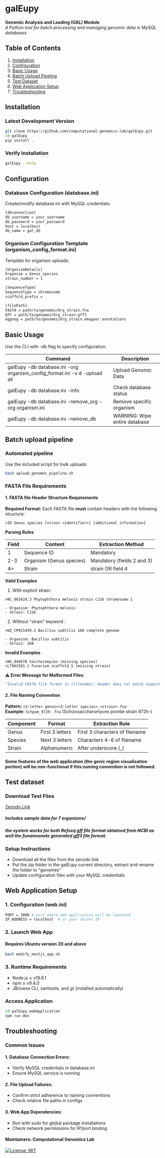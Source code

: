 # galEupy  
**Genomic Analysis and Loading (GAL) Module**  
*A Python tool for batch processing and managing genomic data in MySQL databases*


## Table of Contents
1. [Installation](#installation)
2. [Configuration](#configuration)
3. [Basic Usage](#basic-usage)
4. [Batch Upload Pipeline](#batch-upload-pipeline)
6. [Test Dataset](#test-dataset)
7. [Web Application Setup](#web-application-setup)
8. [Troubleshooting](#troubleshooting)

## Installation <a name="installation"></a>

### Latest Development Version
```bash
git clone https://github.com/computational-genomics-lab/galEupy.git
cd galEupy
pip install .
```
### Verify Installation
```bash
galEupy --help
```
## Configuration <a name="configuration"></a>

### Database Configuration (database.ini)

Create/modify database.ini with MySQL credentials:
```bash
[dbconnection]
db_username = your_username
db_password = your_password
host = localhost
db_name = gal_db
```
### Organism Configuration Template (organism_config_format.ini)
Template for organism uploads:
```bash
[OrganismDetails]
Organism = Genus_species
strain_number = 1

[SequenceType]
SequenceType = chromosome
scaffold_prefix = 

[filePath]
FASTA = path/to/genomes/Org_strain.fna
GFF = path/to/genomes/Org_strain.gff3
eggnog = path/to/genomes/Org_strain.emapper.annotations
```

## Basic Usage <a name="basic-usage"></a>
Use the CLI with -db flag to specify configuration:

| Command | Description |
| -------- | ------- |
| galEupy -db database.ini -org organism_config_format.ini -v d -upload all |Upload Genomic Data|
|galEupy -db database.ini -info	|Check database status|
|galEupy -db database.ini -remove_org	-org organism.ini|Remove specific organism|
|galEupy -db database.ini -remove_db	|WARNING: Wipe entire database|

## Batch upload pipeline <a name="batch-upload-pipeline"></a>
### Automated pipeline
Use the included script for bulk uploads:
```bash
bash upload_genomes_pipeline.sh
```
### FASTA File Requirements
#### 1. FASTA file Header Structure Requirements
**Required Format:** Each FASTA file **must** contain headers with the following structure: 
``` fasta
>ID Genus species [strain <identifier>] [additional information]
```

**Parsing Rules**

| Field | Content | Extraction Method |
|------------|-------|----------|
| 1 |	Sequence ID	| Mandatory |
| 2-3	| Organism (Genus species)	| Mandatory (fields 2 and 3) |
| 4+	| Strain	| strain <value> OR field 4 |

 **Valid Examples**

 1. With explicit strain:
```fasta
>NC_003424.3 Phytophthora melonis strain CJ26 chromosome 1
```
    - Organism: Phytophthora melonis
    - Strain: CJ26

 2. Without "strain" keyword :
   ```fasta
   >NZ_CP015450.1 Bacillus subtilis 168 complete genome
   ```
    - Organism: Bacillus subtilis
    - Strain: 168

**Invalid Examples**
```fasta
>NG_045678 Saccharomyces (missing species)
>LT962581.1 Fusarium scaffold_5 (missing strain)
```
**⚠️ Error Message for Malformed Files:** 
```bash
"Invalid FASTA file format in [filename]: Header does not match expected formats; skipping."
```

#### 2. File Naming Convention
**Pattern:** `<3-letter genus><3-letter species>_<strain>.fna`  
**Example:** `Schpom_972h-.fna` (Schizosaccharomyces pombe strain 972h-)

| Component  | Format          | Extraction Rule                |
|------------|-----------------|---------------------------------|
| Genus      | First 3 letters | First 3 characters of filename |
| Species    | Next 3 letters  | Characters 4-6 of filename     |
| Strain     | Alphanumeric    | After underscore (_)           |

#### Some features of the web application (the genic region visualisation portion) will be non-functional if this naming convention is not followed. 


## Test dataset <a name="test-dataset"></a>
### Download Test Files 
[Zenodo Link](https://doi.org/10.5281/zenodo.15461870)
##### Includes sample data for 7 organisms/
##### the system works for both Refseq gff file format obtained from NCBI as well the funannonate generated gff3 file format. 

### Setup Instructions
- Download all the files from the zenodo link
- Put the zip folder in the galEupy current directory, extract and rename the folder to "genomes"
- Update configuration files with your MySQL credentials

## Web Application Setup <a name="web-application-setup"></a>

### 1. Configuration (web.ini)
```bash
PORT = 3000 # port where web application will be launched
IP_ADDRESS = localhost  # or your server IP
```
### 2. Launch Web App
#### Requires Ubuntu version 20 and above
```bash
bash modify_nextjs_app.sh 
```
### 3. Runtime Requirements
* Node.js ≥ v19.6.1
* npm ≥ v9.4.0
* JBrowse CLI, samtools, and gt (installed automatically)

### Access Application
```bash
cd galEupy_webApplication
npm run dev
```

## Troubleshooting <a name="troubleshooting"></a>

### Common Issues

#### 1. Database Connection Errors:
* Verify MySQL credentials in database.ini
* Ensure MySQL service is running

#### 2. File Upload Failures:
* Confirm strict adherence to naming conventions
* Check relative file paths in configs

#### 3. Web App Dependencies:

* Run with sudo for global package installations
* Check network permissions for IP/port binding

#### **Maintainers:** Computational Genomics Lab
[![License: MIT](https://img.shields.io/badge/License-MIT-yellow.svg)](https://opensource.org/licenses/MIT)
 
